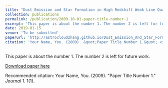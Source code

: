 ```yaml
---
title: "Dust Emission and Star Formation in High Redshift Weak Line Quasars"
collection: publications
permalink: /publication/2009-10-01-paper-title-number-1
excerpt: 'This paper is about the number 1. The number 2 is left for future work.'
date: 2019-01-15
venue: 'To be submitted'
paperurl: 'http://astrocloudzhang.github.io/Dust_Emission_And_Star_Formation_In_High_Redshift_Weak_Line_Quasar.pdf'
citation: 'Your Name, You. (2009). &quot;Paper Title Number 1.&quot; <i>Journal 1</i>. 1(1).'
---
```

This paper is about the number 1. The number 2 is left for future work.

[Download paper here](http://astrocloudzhang.github.io/Dust_Emission_And_Star_Formation_In_High_Redshift_Weak_Line_Quasar.pdf)

Recommended citation: Your Name, You. (2009). "Paper Title Number 1." <i>Journal 1</i>. 1(1).
